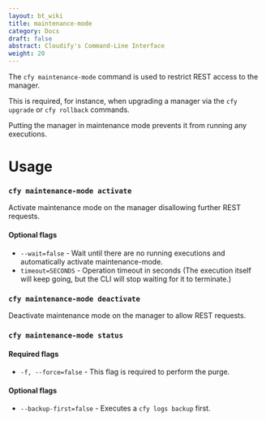 ```yaml
---
layout: bt_wiki
title: maintenance-mode
category: Docs
draft: false
abstract: Cloudify's Command-Line Interface
weight: 20
---
```


The `cfy maintenance-mode` command is used to restrict REST access to the manager.

This is required, for instance, when upgrading a manager via the `cfy upgrade` or `cfy rollback` commands.

Putting the manager in maintenance mode prevents it from running any executions.


# Usage

### `cfy maintenance-mode activate`

Activate maintenance mode on the manager disallowing further REST requests.

#### Optional flags

* `--wait=false` - Wait until there are no running executions and automatically activate maintenance-mode.
* `timeout=SECONDS` - Operation timeout in seconds (The execution itself will keep going, but the CLI will stop waiting for it to terminate.)

### `cfy maintenance-mode deactivate` 

Deactivate maintenance mode on the manager to allow REST requests.

### `cfy maintenance-mode status`

#### Required flags

* `-f, --force=false` - This flag is required to perform the purge.

#### Optional flags

* `--backup-first=false` - Executes a `cfy logs backup` first.